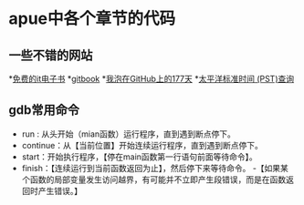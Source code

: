 # apue中各个章节的代码

## 一些不错的网站
*[免费的it电子书](https://github.com/vhf/free-programming-books/blob/master/free-programming-books-zh.md)
*[gitbook](https://www.gitbook.io/)
*[我泡在GitHub上的177天](http://blog.jobbole.com/48252/)
*[太平洋标准时间 (PST)查询](http://zh.thetimenow.com/pst/pacific_standard_time)

## gdb常用命令
- run : 从头开始（mian函数）运行程序，直到遇到断点停下。
- continue：从【当前位置】开始连续运行程序，直到遇到断点停下。
- start：开始执行程序，【停在main函数第一行语句前面等待命令】。
- finish：【连续运行到当前函数返回为止】，然后停下来等待命令。
-【如果某个函数的局部变量发生访问越界，有可能并不立即产生段错误，而是在函数返回时产生错误。】

